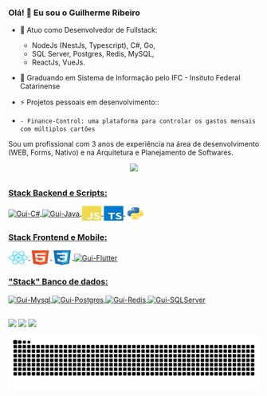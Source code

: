 ### Olá! 👋 Eu sou o Guilherme Ribeiro

- 🔭 Atuo como Desenvolvedor de Fullstack:
    - NodeJs (NestJs, Typescript), C#, Go,
    - SQL Server, Postgres, Redis, MySQL,
    - ReactJs, VueJs.


- 🌱 Graduando em Sistema de Informação pelo IFC - Insituto Federal Catarinense

- ⚡ Projetos pessoais em desenvolvimento::
-     - Finance-Control: uma plataforma para controlar os gastos mensais com múltiplos cartões  

Sou um profissional com 3 anos de experiência na área de desenvolvimento (WEB, Forms, Nativo) e na Arquitetura e Planejamento de Softwares.

<div align="center">
  <a href="https://github.com/guilherme-ribeiro27">
  <img height="180em" src="https://github-readme-stats.vercel.app/api?username=guilherme-ribeiro27&show_icons=true&theme=radical&include_all_commits=true&count_private=true&langs_count=8"/>
  <!--<img height="180em" src="https://github-readme-stats.vercel.app/api/top-langs/?username=guilherme-ribeiro27&layout=compact&langs_count=7&theme=radical&langs_count=8"/>-->
</div>

##

### Stack Backend e Scripts:


<div style="display: inline_block">
  <img align="center" alt="Gui-C#" height="30" width="40" src="https://cdn.jsdelivr.net/gh/devicons/devicon/icons/csharp/csharp-line.svg" />
  <img align="center" alt="Gui-Java" height="30" width="40" src="https://cdn.jsdelivr.net/gh/devicons/devicon/icons/java/java-original-wordmark.svg" />
  <img align="center" alt="Gui-Js" height="30" width="40" src="https://raw.githubusercontent.com/devicons/devicon/master/icons/javascript/javascript-plain.svg">
  <img align="center" alt="Gui-Ts" height="30" width="40" src="https://raw.githubusercontent.com/devicons/devicon/master/icons/typescript/typescript-plain.svg">
  <img align="center" alt="Gui-Python" height="30" width="40" src="https://raw.githubusercontent.com/devicons/devicon/master/icons/python/python-original.svg">
</div>

### Stack Frontend e Mobile:

<div style="display: inline_block">
  <img align="center" alt="Gui-React" height="30" width="40" src="https://raw.githubusercontent.com/devicons/devicon/master/icons/react/react-original.svg">
  <img align="center" alt="Gui-HTML" height="30" width="40" src="https://raw.githubusercontent.com/devicons/devicon/master/icons/html5/html5-original.svg">
  <img align="center" alt="Gui-CSS" height="30" width="40" src="https://raw.githubusercontent.com/devicons/devicon/master/icons/css3/css3-original.svg">
  <img align="center" alt="Gui-Flutter" height="30" width="40" src="https://cdn.jsdelivr.net/gh/devicons/devicon/icons/flutter/flutter-original.svg" />
</div>

### "Stack" Banco de dados:

<div style="display: inline_block">

  <img align="center" alt="Gui-Mysql" height="30" width="40" src="https://cdn.jsdelivr.net/gh/devicons/devicon/icons/mysql/mysql-original-wordmark.svg"/>
  <img align="center" alt="Gui-Postgres" height="30" width="40" src="https://cdn.jsdelivr.net/gh/devicons/devicon/icons/postgresql/postgresql-original-wordmark.svg"/>
  <img align="center" alt="Gui-Redis" height="30" width="40" src="https://cdn.jsdelivr.net/gh/devicons/devicon/icons/redis/redis-original-wordmark.svg"/>
  <img align="center" alt="Gui-SQLServer" height="30" width="40" src="https://cdn.jsdelivr.net/gh/devicons/devicon/icons/microsoftsqlserver/microsoftsqlserver-plain-wordmark.svg"/>
</div>

  ##
  
  
  <div> 
  <a href="https://instagram.com/guizeira.ri" target="_blank"><img src="https://img.shields.io/badge/-Instagram-%23E4405F?style=for-the-badge&logo=instagram&logoColor=white" target="_blank"></a>
  <a href = "mailto:guilherme.ribeiro062002@gmail.com"><img src="https://img.shields.io/badge/-Gmail-%23333?style=for-the-badge&logo=gmail&logoColor=white" target="_blank"></a>
  <a href="https://www.linkedin.com/in/guilherme-ribeiro-a1a7a3213/" target="_blank"><img src="https://img.shields.io/badge/-LinkedIn-%230077B5?style=for-the-badge&logo=linkedin&logoColor=white" target="_blank"></a> 
 
  ![Snake animation](https://github.com/guilherme-ribeiro27/guilherme-ribeiro27/blob/output/github-contribution-grid-snake.svg)
 
</div>
